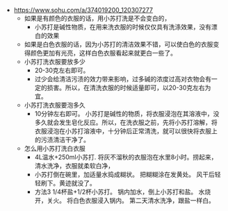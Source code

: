 - https://www.sohu.com/a/374019200_120307277
	- 如果是有颜色的衣服的话，用小苏打洗是不会变白的，
	  - 小苏打是碱性物质，在用来洗衣服的时候仅仅具有洗涤效果，没有漂白的效果
	- 如果是白色衣服的话，因为小苏打的清洁效果不错，可以使白色的衣服变得颜色更加有光亮，这样白色衣服看起来就更白一些了。
	- 小苏打洗衣服要放多少 
	  - 20-30克左右即可。 
	  - 过少会给清洁污渍的效力带来影响，过多碱的浓度过高对衣物会有一定的损害。所以，在清洗衣服的时候适量即可，以20-30克左右为宜。
	- 小苏打洗衣服要泡多久 
	  - 10分钟左右即可。 小苏打是碱性的物质，将衣服浸泡在其溶液中，没多久就会发生皂化反应。所以，在洗衣服之前，先将小苏打溶解，将衣服浸泡在小苏打溶液中，十分钟后正常清洗，就可以很快将衣服上的污渍清洁干净了。
	- 怎么用小苏打洗白衣服 
	  - 4L温水+250ml小苏打. 将灰不溜秋的衣服泡在水里8小时。捞起来，清水洗净，衣服就柔软白净， 
	  - 小苏打倒在碗里，加适量水捣成糊状。 把糊糊涂在发黄处。 风干后轻轻刷下。黄迹就没了。 
	  - 方法3 1/4杯盐+1/2杯小苏打。 锅内加水，倒上小苏打和盐。 水烧开，关火。 将白色衣服浸入锅内。 第二天清水洗净，跟盐一样白。